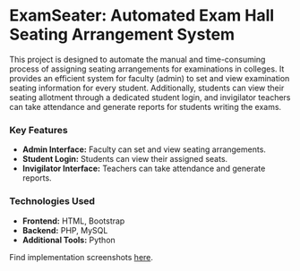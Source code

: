 # ExamSeater: Automated Exam Hall Seating Arrangement System

This project is designed to automate the manual and time-consuming process of assigning seating arrangements for examinations in colleges. It provides an efficient system for faculty (admin) to set and view examination seating information for every student. Additionally, students can view their seating allotment through a dedicated student login, and invigilator teachers can take attendance and generate reports for students writing the exams.

### Key Features

- **Admin Interface:** Faculty can set and view seating arrangements.
- **Student Login:** Students can view their assigned seats.
- **Invigilator Interface:** Teachers can take attendance and generate reports.

### Technologies Used

- **Frontend:** HTML, Bootstrap
- **Backend:** PHP, MySQL
- **Additional Tools:** Python

Find implementation screenshots [here](https://github.com/mirzadobetter/project/tree/master/Implementation%20screenshots).
